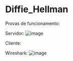 # Diffie_Hellman

Provas de funcionamento:

Servidor:
![image](https://github.com/RafaelPignatari/Diffie_Hellman/assets/88250190/af557bff-dbc3-4f9a-aa4d-bc9dc7857f8c)

Cliente:

Wireshark:
![image](https://github.com/RafaelPignatari/Diffie_Hellman/assets/88250190/cae84dc5-1a3a-43da-b37f-af7f0a7b62e6)
